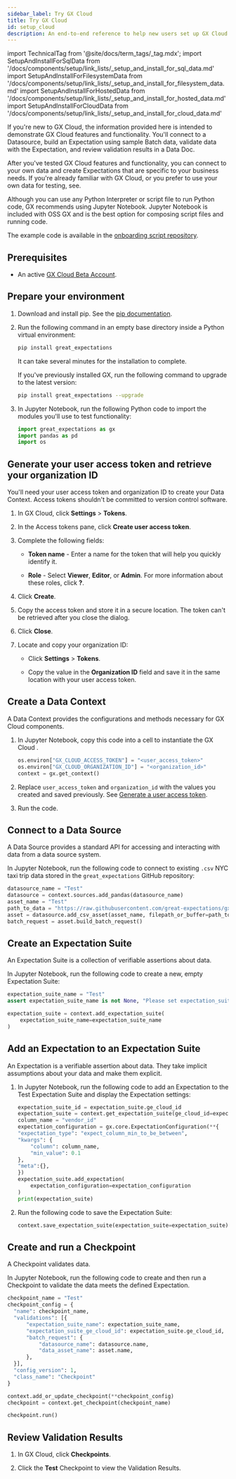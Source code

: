 ```yaml
---
sidebar_label: Try GX Cloud
title: Try GX Cloud
id: setup_cloud
description: An end-to-end reference to help new users set up GX Cloud.
---
```


import TechnicalTag from '@site/docs/term_tags/_tag.mdx';
import SetupAndInstallForSqlData from '/docs/components/setup/link_lists/_setup_and_install_for_sql_data.md'
import SetupAndInstallForFilesystemData from '/docs/components/setup/link_lists/_setup_and_install_for_filesystem_data.md'
import SetupAndInstallForHostedData from '/docs/components/setup/link_lists/_setup_and_install_for_hosted_data.md'
import SetupAndInstallForCloudData from '/docs/components/setup/link_lists/_setup_and_install_for_cloud_data.md'

If you're new to GX Cloud, the information provided here is intended to demonstrate GX Cloud features and functionality. You'll connect to a Datasource, build an Expectation using sample Batch data, validate data with the Expectation, and review validation results in a Data Doc.

After you've tested GX Cloud features and functionality, you can connect to your own data and create Expectations that are specific to your business needs. If you're already familiar with GX Cloud, or you prefer to use your own data for testing, see.

Although you can use any Python Interpreter or script file to run Python code, GX recommends using Jupyter Notebook. Jupyter Notebook is included with OSS GX and is the best option for composing script files and running code.

The example code is available in the [onboarding script repository](https://github.com/great-expectations/great_expectations/blob/develop/assets/scripts/gx_cloud/experimental/onboarding_script.py).

## Prerequisites

- An active [GX Cloud Beta Account](https://greatexpectations.io/cloud).

## Prepare your environment

1. Download and install pip. See the [pip documentation](https://pip.pypa.io/en/stable/cli/pip/).

2. Run the following command in an empty base directory inside a Python virtual environment:

    ```bash title="Terminal input"
    pip install great_expectations
    ```

    It can take several minutes for the installation to complete.

    If you've previously installed GX, run the following command to upgrade to the latest version:

    ```bash title="Terminal input"
    pip install great_expectations --upgrade
    ```
3. In Jupyter Notebook, run the following Python code to import the modules you'll use to test functionality:

    ```python title="Jupyter Notebook"
    import great_expectations as gx
    import pandas as pd
    import os
    ```

## Generate your user access token and retrieve your organization ID

You'll need your user access token and organization ID to create your Data Context. Access tokens shouldn't be committed to version control software.

1. In GX Cloud, click **Settings** > **Tokens**.

2. In the Access tokens pane, click **Create user access token**.

3. Complete the following fields:

    - **Token name** - Enter a name for the token that will help you quickly identify it.

    - **Role** - Select **Viewer**, **Editor**, or **Admin**. For more information about these roles, click **?**.

4. Click **Create**.

5. Copy the access token and store it in a secure location. The token can't be retrieved after you close the dialog.

6. Click **Close**.

7. Locate and copy your organization ID:

    - Click **Settings** > **Tokens**.

    - Copy the value in the **Organization ID** field and save it in the same location with your user access token.


## Create a Data Context

A Data Context provides the configurations and methods necessary for GX Cloud components.

1. In Jupyter Notebook, copy this code into a cell to instantiate the GX Cloud <TechnicalTag tag="data_context" text="Data Context"/>.

    ```python title="Jupyter Notebook"
    os.environ["GX_CLOUD_ACCESS_TOKEN"] = "<user_access_token>"
    os.environ["GX_CLOUD_ORGANIZATION_ID"] = "<organization_id>"
    context = gx.get_context()
    ```
2. Replace `user_access_token` and `organization_id` with the values you created and saved previously. See [Generate a user access token](#generate-a-user-access-token).

3. Run the code.

## Connect to a Data Source

A Data Source provides a standard API for accessing and interacting with data from a data source system.

In Jupyter Notebook, run the following code to connect to existing `.csv` NYC taxi trip data stored in the `great_expectations` GitHub repository:

```python title="Jupyter Notebook"
datasource_name = "Test"
datasource = context.sources.add_pandas(datasource_name)
asset_name = "Test"
path_to_data = "https://raw.githubusercontent.com/great-expectations/gx_tutorials/main/data/yellow_tripdata_sample_2019-01.csv"
asset = datasource.add_csv_asset(asset_name, filepath_or_buffer=path_to_data)
batch_request = asset.build_batch_request()
```

## Create an Expectation Suite

An Expectation Suite is a collection of verifiable assertions about data. 

In Jupyter Notebook, run the following code to create a new, empty Expectation Suite:

```python title="Jupyter Notebook"
expectation_suite_name = "Test"
assert expectation_suite_name is not None, "Please set expectation_suite_name."

expectation_suite = context.add_expectation_suite(
    expectation_suite_name=expectation_suite_name
)
```

## Add an Expectation to an Expectation Suite

An Expectation is a verifiable assertion about data. They take implicit assumptions about your data and make them explicit.

1. In Jupyter Notebook, run the following code to add an Expectation to the Test Expectation Suite and display the Expectation settings:

    ```python title="Jupyter Notebook"
    expectation_suite_id = expectation_suite.ge_cloud_id
    expectation_suite = context.get_expectation_suite(ge_cloud_id=expectation_suite_id)
    column_name = "vendor_id"
    expectation_configuration = gx.core.ExpectationConfiguration(**{
    "expectation_type": "expect_column_min_to_be_between",
    "kwargs": {
        "column": column_name,
        "min_value": 0.1
    },
    "meta":{},
    })
    expectation_suite.add_expectation(
        expectation_configuration=expectation_configuration
    )
    print(expectation_suite)
    ```
2. Run the following code to save the Expectation Suite:

    ```python title="Jupyter Notebook"
    context.save_expectation_suite(expectation_suite=expectation_suite)
    ```
## Create and run a Checkpoint

A Checkpoint validates data.

In Jupyter Notebook, run the following code to create and then run a Checkpoint to validate the data meets the defined Expectation.

```python title="Jupyter Notebook"
checkpoint_name = "Test"
checkpoint_config = {
  "name": checkpoint_name,
  "validations": [{
      "expectation_suite_name": expectation_suite_name,
      "expectation_suite_ge_cloud_id": expectation_suite.ge_cloud_id,
      "batch_request": {
          "datasource_name": datasource.name,
          "data_asset_name": asset.name,
      },
  }],
  "config_version": 1,
  "class_name": "Checkpoint"
}

context.add_or_update_checkpoint(**checkpoint_config)
checkpoint = context.get_checkpoint(checkpoint_name)

checkpoint.run()
```

## Review Validation Results

1. In GX Cloud, click **Checkpoints**.

2. Click the **Test** Checkpoint to view the Validation Results.


